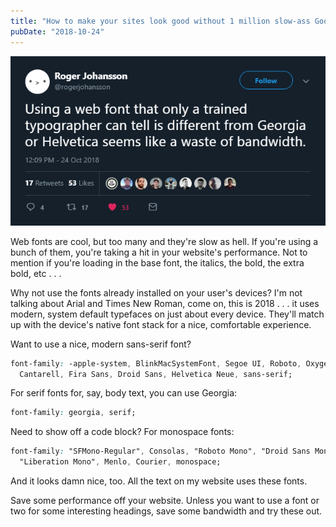 ```yaml
---
title: "How to make your sites look good without 1 million slow-ass Google fonts"
pubDate: "2018-10-24"
---
```


![Tweet](tweet.png)

Web fonts are cool, but too many and they're slow as hell. If you're using a bunch of them, you're taking a hit in your website's performance. Not to mention if you're loading in the base font, the italics, the bold, the extra bold, etc . . .

Why not use the fonts already installed on your user's devices? I'm not talking about Arial and Times New Roman, come on, this is 2018 . . . it uses modern, system default typefaces on just about every device. They'll match up with the device's native font stack for a nice, comfortable experience.

Want to use a nice, modern sans-serif font?

```css
font-family: -apple-system, BlinkMacSystemFont, Segoe UI, Roboto, Oxygen, Ubuntu,
  Cantarell, Fira Sans, Droid Sans, Helvetica Neue, sans-serif;
```

For serif fonts for, say, body text, you can use Georgia:

```css
font-family: georgia, serif;
```

Need to show off a code block? For monospace fonts:

```css
font-family: "SFMono-Regular", Consolas, "Roboto Mono", "Droid Sans Mono",
  "Liberation Mono", Menlo, Courier, monospace;
```

And it looks damn nice, too. All the text on my website uses these fonts.

Save some performance off your website. Unless you want to use a font or two for some interesting headings, save some bandwidth and try these out.
